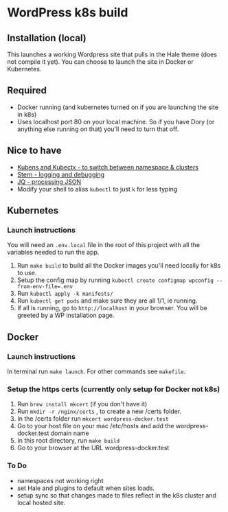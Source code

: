 # WordPress k8s build

## Installation (local)

This launches a working Wordpress site that pulls in the Hale theme (does not compile it yet).
You can choose to launch the site in Docker or Kubernetes.

## Required

-   Docker running (and kubernetes turned on if you are launching the site in k8s)
-   Uses localhost port 80 on your local machine. So if you have Dory (or anything else running on that) you'll need to turn that off.

## Nice to have

-   [Kubens and Kubectx - to switch between namespace & clusters](https://github.com/ahmetb/kubectx)
-   [Stern - logging and debugging](https://github.com/wercker/stern)
-   [JQ - processing JSON](https://stedolan.github.io/jq)
-   Modify your shell to alias `kubectl` to just `k` for less typing

## Kubernetes

### Launch instructions

You will need an `.env.local` file in the root of this project with all the
variables needed to run the app. 

1. Run `make build` to build all the Docker images you'll need locally for k8s to use.
2. Setup the config map by running `kubectl create configmap wpconfig --from-env-file=.env`
3. Run `kubectl apply -k manifests/`
4. Run `kubectl get pods` and make sure they are all 1/1, ie running.
5. If all is running, go to `http://localhost` in your browser. You will be greeted by a WP installation page.

## Docker

### Launch instructions

In terminal run `make launch`. For other commands see `makefile`.

### Setup the https certs (currently only setup for Docker not k8s)

1. Run `brew install mkcert` (if you don't have it)
2. Run `mkdir -r /nginx/certs` , to create a new /certs folder.
3. In the /certs folder run `mkcert wordpress-docker.test`
4. Go to your host file on your mac /etc/hosts and add the wordpress-docker.test domain name
5. In this root directory, run `make build`
6. Go to your browser at the URL wordpress-docker.test

### To Do

-   namespaces not working right
-   set Hale and plugins to default when sites loads.
-   setup sync so that changes made to files reflect in the k8s cluster and local hosted site.
